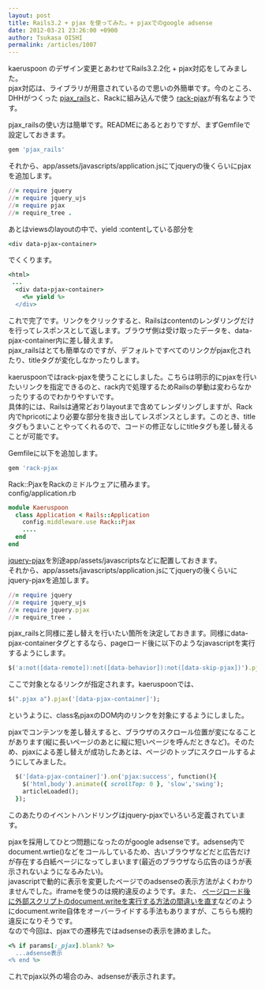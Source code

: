```yaml
---
layout: post
title: Rails3.2 + pjax を使ってみた。+ pjaxでのgoogle adsense
date: 2012-03-21 23:26:00 +0900
author: Tsukasa OISHI
permalink: /articles/1007
---
```



kaeruspoon のデザイン変更とあわせてRails3.2.2化 + pjax対応をしてみました。  
pjax対応は、ライブラリが用意されているので思いの外簡単です。今のところ、DHHがつくった [pjax\_rails](https://github.com/rails/pjax_rails)と、Rackに組み込んで使う [rack-pjax](https://github.com/eval/rack-pjax)が有名なようです。  

pjax\_railsの使い方は簡単です。READMEにあるとおりですが、まずGemfileで設定しておきます。  

```ruby  
gem 'pjax_rails' 
```  

それから、app/assets/javascripts/application.jsにてjqueryの後くらいにpjaxを追加します。  

```ruby  
//= require jquery  
//= require jquery_ujs  
//= require pjax  
//= require_tree .  
```  

あとはviewsのlayoutの中で、yield :contentしている部分を  

```ruby  
<div data-pjax-container>  
```  

でくくります。  

```ruby  
<html>  
 ...  
  <div data-pjax-container>  
    <%= yield %>  
  </div>  
```  

これで完了です。リンクをクリックすると、Railsはcontentのレンダリングだけを行ってレスポンスとして返します。ブラウザ側は受け取ったデータを、data-pjax-container内に差し替えます。  
pjax\_railsはとても簡単なのですが、デフォルトですべてのリンクがpjax化されたり、titleタグが変化しなかったりします。  

kaeruspoonではrack-pjaxを使うことにしました。こちらは明示的にpjaxを行いたいリンクを指定できるのと、rack内で処理するためRailsの挙動は変わらなかったりするのでわかりやすいです。  
具体的には、Railsは通常どおりlayoutまで含めてレンダリングしますが、Rack内でhpricotにより必要な部分を抜き出してレスポンスとします。このとき、titleタグもうまいことやってくれるので、コードの修正なしにtitleタグも差し替えることが可能です。  

Gemfileに以下を追加します。  

```ruby  
gem 'rack-pjax  
```  

Rack::PjaxをRackのミドルウェアに積みます。  
config/application.rb  

```ruby  
module Kaeruspoon  
  class Application < Rails::Application  
    config.middleware.use Rack::Pjax  
    ....  
  end  
end  
```  

[jquery-pjax](https://github.com/defunkt/jquery-pjax)を別途app/assets/javascriptsなどに配置しておきます。  
それから、app/assets/javascripts/application.jsにてjqueryの後くらいにjquery-pjaxを追加します。  

```ruby  
//= require jquery  
//= require jquery_ujs  
//= require jquery.pjax  
//= require_tree .  
```  

pjax\_railsと同様に差し替えを行いたい箇所を決定しておきます。同様にdata-pjax-containerタグとするなら、pageロード後に以下のようなjavascriptを実行するようにします。  

```ruby  
$('a:not([data-remote]):not([data-behavior]):not([data-skip-pjax])').pjax('[data-pjax-container]')  
```  

ここで対象となるリンクが指定されます。kaeruspoonでは、  

```ruby  
$(".pjax a").pjax('[data-pjax-container]');  
```  

というように、class名pjaxのDOM内のリンクを対象にするようにしました。  

pjaxでコンテンツを差し替えすると、ブラウザのスクロール位置が変になることがあります(縦に長いページのあとに縦に短いページを呼んだときなど)。そのため、pjaxによる差し替えが成功したあとは、ページのトップにスクロールするようにしてみました。  

```ruby  
  $('[data-pjax-container]').on('pjax:success', function(){  
    $('html,body').animate({ scrollTop: 0 }, 'slow','swing');  
    articleLoaded();  
  });  
```  

このあたりのイベントハンドリングはjquery-pjaxでいろいろ定義されています。  

pjaxを採用してひとつ問題になったのがgoogle adsenseです。adsense内でdocument.wrtie()などをコールしているため、古いブラウザなどだと広告だけが存在する白紙ページになってしまいます(最近のブラウザなら広告のほうが表示されないようになるみたい)。  
javascriptで動的に表示を変更したページでのadsenseの表示方法がよくわかりませんでした。iframeを使うのは規約違反のようです。また、 [ページロード後に外部スクリプトのdocument.writeを実行する方法の間違いを直す](/articles/403)などのようにdocument.write自体をオーバーライドする手法もありますが、こちらも規約違反になりそうです。  
なので今回は、pjaxでの遷移先ではadsenseの表示を諦めました。  

```ruby  
<% if params[:_pjax].blank? %>  
  ...adsense表示  
<% end %>  
```  

これでpjax以外の場合のみ、adsenseが表示されます。  

